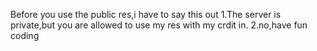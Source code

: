 Before you use the public res,i have to say this out
1.The server is private,but you are allowed to use my res with my crdit in.
2.no,have fun coding